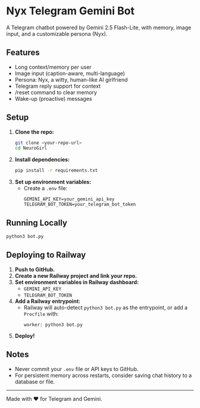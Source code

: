 # Nyx Telegram Gemini Bot

A Telegram chatbot powered by Gemini 2.5 Flash-Lite, with memory, image input, and a customizable persona (Nyx).

## Features
- Long context/memory per user
- Image input (caption-aware, multi-language)
- Persona: Nyx, a witty, human-like AI girlfriend
- Telegram reply support for context
- /reset command to clear memory
- Wake-up (proactive) messages

## Setup
1. **Clone the repo:**
   ```bash
   git clone <your-repo-url>
   cd NeuroGirl
   ```
2. **Install dependencies:**
   ```bash
   pip install -r requirements.txt
   ```
3. **Set up environment variables:**
   - Create a `.env` file:
     ```
     GEMINI_API_KEY=your_gemini_api_key
     TELEGRAM_BOT_TOKEN=your_telegram_bot_token
     ```

## Running Locally
```bash
python3 bot.py
```

## Deploying to Railway
1. **Push to GitHub.**
2. **Create a new Railway project and link your repo.**
3. **Set environment variables in Railway dashboard:**
   - `GEMINI_API_KEY`
   - `TELEGRAM_BOT_TOKEN`
4. **Add a Railway entrypoint:**
   - Railway will auto-detect `python3 bot.py` as the entrypoint, or add a `Procfile` with:
     ```
     worker: python3 bot.py
     ```
5. **Deploy!**

## Notes
- Never commit your `.env` file or API keys to GitHub.
- For persistent memory across restarts, consider saving chat history to a database or file.

---

Made with ❤️ for Telegram and Gemini.
